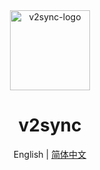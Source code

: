 <div align="center">
<img src='https://cdn.jsdelivr.net/gh/v2sync/v2sync@master/assets/favicon.png' width='128px' title='v2sync-logo'></img><br>

# v2sync

English | [简体中文](https://github.com/v2sync/v2sync/blob/master/docs/zh-cn/README.md)
</div>
